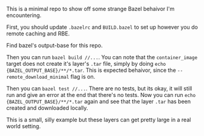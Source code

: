 This is a minimal repo to show off some strange Bazel behaivor I'm encountering.

First, you should update `.bazelrc` and `BUILD.bazel` to set up however you do remote caching and RBE.

Find bazel's output-base for this repo.

Then you can run `bazel build //...`. You can note that the `container_image` target does not create it's layer's `.tar` file, simply by doing `echo {BAZEL_OUTPUT_BASE}/**/*.tar`. This is expected behaivor, since the `--remote_download_minimal` flag is on.

Then you can `bazel test //...`. There are no tests, but its okay, it will still run and give an error at the end that there's no tests. Now you can run `echo {BAZEL_OUTPUT_BASE}/**/*.tar` again and see that the layer `.tar` has been created and downloaded locally.

This is a small, silly example but these layers can get pretty large in a real world setting.